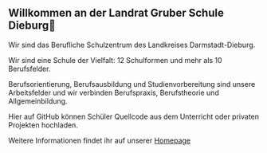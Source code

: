 ## Willkommen an der Landrat Gruber Schule Dieburg👋
Wir sind das Berufliche Schulzentrum des Landkreises Darmstadt-Dieburg.  

Wir sind eine Schule der Vielfalt: 12 Schulformen und mehr als 10 Berufsfelder.  

Berufsorientierung, Berufsausbildung und Studienvorbereitung sind unsere Arbeitsfelder und wir verbinden Berufspraxis, Berufstheorie und Allgemeinbildung.  

Hier auf GitHub können Schüler Quellcode aus dem Unterricht oder privaten Projekten hochladen.

Weitere Informationen findet ihr auf unserer [Homepage](https://lgs-dieburg.de)
<!--

**Here are some ideas to get you started:**

🙋‍♀️ A short introduction - what is your organization all about?
🌈 Contribution guidelines - how can the community get involved?
👩‍💻 Useful resources - where can the community find your docs? Is there anything else the community should know?
🍿 Fun facts - what does your team eat for breakfast?
🧙 Remember, you can do mighty things with the power of [Markdown](https://docs.github.com/github/writing-on-github/getting-started-with-writing-and-formatting-on-github/basic-writing-and-formatting-syntax)
-->
